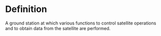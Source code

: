 # Definition

A ground station at which various functions to control satellite
operations and to obtain data from the satellite are performed.

